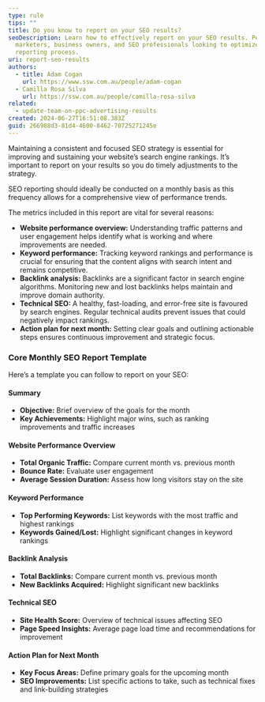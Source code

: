 ```yaml
---
type: rule
tips: ""
title: Do you know to report on your SEO results?
seoDescription: Learn how to effectively report on your SEO results. Perfect for
  marketers, business owners, and SEO professionals looking to optimize their
  reporting process.
uri: report-seo-results
authors:
  - title: Adam Cogan
    url: https://www.ssw.com.au/people/adam-cogan
  - Camilla Rosa Silva
    url: https://ssw.com.au/people/camilla-rosa-silva
related:
  - update-team-on-ppc-advertising-results
created: 2024-06-27T16:51:08.383Z
guid: 266988d3-81d4-4600-8462-70725271245e
---
```

Maintaining a consistent and focused SEO strategy is essential for improving and sustaining your website’s search engine rankings. It’s important to report on your results so you do timely adjustments to the strategy.

<!--endintro-->

SEO reporting should ideally be conducted on a monthly basis as this frequency allows for a comprehensive view of performance trends.

The metrics included in this report are vital for several reasons:

* **Website performance overview:** Understanding traffic patterns and user engagement helps identify what is working and where improvements are needed.
* **Keyword performance:** Tracking keyword rankings and performance is crucial for ensuring that the content aligns with search intent and remains competitive.
* **Backlink analysis:** Backlinks are a significant factor in search engine algorithms. Monitoring new and lost backlinks helps maintain and improve domain authority.
* **Technical SEO:** A healthy, fast-loading, and error-free site is favoured by search engines. Regular technical audits prevent issues that could negatively impact rankings.
* **Action plan for next month:** Setting clear goals and outlining actionable steps ensures continuous improvement and strategic focus.

### Core Monthly SEO Report Template

Here’s a template you can follow to report on your SEO:

#### Summary

* **Objective:** Brief overview of the goals for the month
* **Key Achievements:** Highlight major wins, such as ranking improvements and traffic increases

#### Website Performance Overview

* **Total Organic Traffic:** Compare current month vs. previous month
* **Bounce Rate:** Evaluate user engagement
* **Average Session Duration:** Assess how long visitors stay on the site

#### Keyword Performance

* **Top Performing Keywords:** List keywords with the most traffic and highest rankings
* **Keywords Gained/Lost:** Highlight significant changes in keyword rankings

#### Backlink Analysis

* **Total Backlinks:** Compare current month vs. previous month
* **New Backlinks Acquired:** Highlight significant new backlinks

#### Technical SEO

* **Site Health Score:** Overview of technical issues affecting SEO
* **Page Speed Insights:** Average page load time and recommendations for improvement

#### Action Plan for Next Month

* **Key Focus Areas:** Define primary goals for the upcoming month
* **SEO Improvements:** List specific actions to take, such as technical fixes and link-building strategies
